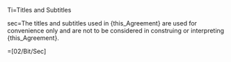 Ti=Titles and Subtitles

sec=The titles and subtitles used in {this_Agreement} are used for convenience only and are not to be considered in construing or interpreting {this_Agreement}.

=[02/Bit/Sec]
